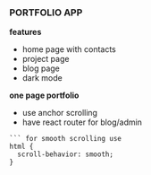 ### PORTFOLIO APP

**features**

- home page with contacts
- project page
- blog page
- dark mode

**one page portfolio**

- use anchor scrolling
- have react router for blog/admin

````
``` for smooth scrolling use
html {
  scroll-behavior: smooth;
}
````

```

```

```

```
